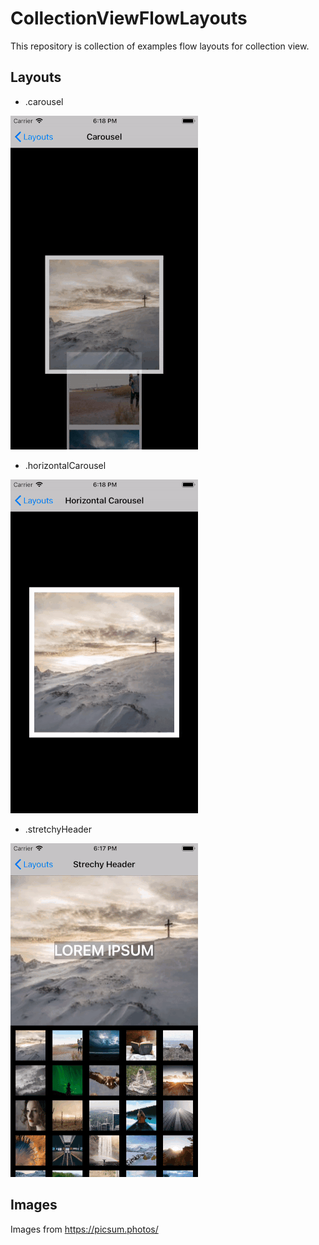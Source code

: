 # CollectionViewFlowLayouts

This repository is collection of examples flow layouts for collection view.

## Layouts
- .carousel

![carousel](Gifs/carousel.gif)

- .horizontalCarousel

![horizontal_carousel](Gifs/horizontal_carousel.gif)

- .stretchyHeader

![strechy_header](Gifs/strechy_header.gif)

## Images
Images from https://picsum.photos/
